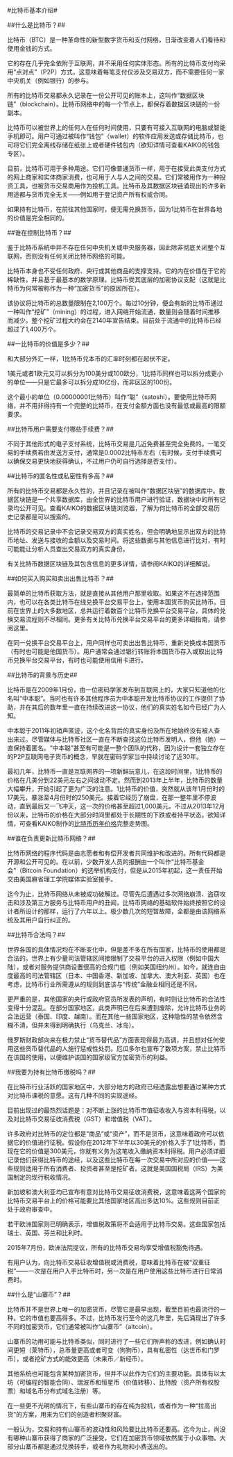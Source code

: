 #比特币基本介绍#

##什么是比特币？##

比特币（BTC）是一种革命性的新型数字货币和支付网络，日渐改变着人们看待和使用金钱的方式。

它的存在几乎完全依附于互联网，并不采用任何实体形态。所有的比特币支付均采用“点对点”（P2P）方式，这意味着每笔支付仅涉及交易双方，而不需要任何一家中央机关（例如银行）的参与。

所有的比特币交易都永久记录在一份公开可见的账本上，这叫作“数据区块链”（blockchain）。比特币网络中的每一个节点上，都保存着数据区块链的一份副本。

比特币可以被世界上的任何人在任何时间使用，只要有可接入互联网的电脑或智能手机即可。用户可通过被叫作“钱包”（wallet）的软件应用发送或存储比特币，也可将它们完全离线存储在纸张上或者硬件钱包内（欲知详情可查看KAIKO的钱包专区）。

目前，比特币可用于多种用途。它们可像普通货币一样，用于在接受此类支付方式的网上商家和实体商家消费，也可用于人与人之间的交易。它们常被用作为一种投资工具，也被货币交易商用作为投机工具。比特币及其数据区块链涌现出的许多新用途都与货币完全无关——例如用于登记资产所有权或合同。

如果持有比特币，在前往其他国家时，便无需兑换货币，因为1比特币在世界各地的价值是完全相同的。

##谁在控制比特币？##

鉴于比特币系统中并不存在任何中央机关或中央服务器，因此除非彻底关闭整个互联网，否则没有任何关闭比特币网络的可能。

比特币本身也不受任何政府、央行或其他商品的支撑支持。它的内在价值在于它的稀缺性，并且基于最基本的数学原理。比特币受其底层的加密协议支配（这就是比特币为何常被称作为一种“加密货币”的原因所在）。

该协议将比特币的总数量限制在2,100万个。每过10分钟，便会有新的比特币通过一种叫作“挖矿”（mining）的过程，进入网络开始流通，数量则会随着时间推移而减少。整个挖矿过程大约会在2140年宣告结束。目前处于流通中的比特币已经超过了1,400万个。

##一比特币的价值是多少？##

和大部分外汇一样，1比特币兑本币的汇率时刻都在起伏不定。

1美元或者1欧元又可以拆分为100美分或100欧分，1比特币同样也可以拆分成更小的单位——只是它最多可以拆分成10亿份，而非区区的100份。

这个最小的单位（0.00000001比特币）叫作“聪”（satoshi）。要使用比特币网络，并不用非得持有一个完整的比特币，在支付金额方面也没有最低或最高的限额要求。

##比特币用户需要支付哪些手续费？##

不同于其他形式的电子支付系统，比特币交易是几近免费甚至完全免费的。一笔交易的手续费若由发送方支付，通常是0.0002比特币左右（有时候，支付手续费可以确保交易更快地获得确认，不过用户仍可自行选择是否支付）。

##比特币的匿名性或私密性有多高？##

所有的比特币交易都是永久性的，并且记录在被叫作“数据区块链”的数据库中。数据区块链是一个共享数据库，由全世界的比特币用户进行验证，数据块中的所有记录均公开可见。查看KAIKO的数据区块链浏览器，了解为何比特币的全部交易历史记录都是可以搜索的。

比特币的交易记录中不会记录交易双方的真实姓名，但会明确地显示出双方的比特币地址、发送与接收的金额以及交易时间。将这些数据与其他信息进行比对，有时可能能让分析人员查出交易双方的真实身份。

有关比特币数据区块链及其包含信息的更多详情，请参阅KAIKO的详细解说。

##如何买入购买和卖出出售比特币？##

最简单的比特币获取方法，就是直接从其他用户那里收取。如果这不在选择范围内，也可以在各类比特币在线兑换平台交易平台上，使用本国货币购买比特币。目前在世界上的大多数地区，总共运行着数百个比特币兑换平台交易平台，具体的兑换交易流程则不尽相同。更多有关比特币兑换平台交易平台的更多详细指南，请参阅这里。

在同一兑换平台交易平台上，用户同样也可卖出出售比特币，重新兑换成本国货币（有时也可能是他国货币）。用户通常会通过银行转账将本国货币存入或取出比特币兑换平台交易平台，有时也可能使用信用卡进行。

##比特币的背景与历史##

比特币是在2009年1月份，由一位密码学家发布到互联网上的，大家只知道他的化名叫“中本聪”。当时也有许多其他程序员为中本聪开发比特币协议的工作提供了协助，并在其后的数年里一直在持续改进这一协议，他们的真实姓名如今已经广为人知。

中本聪于2011年初销声匿迹，这个化名背后的真实身份及所在地始终没有被人查出来过。尽管媒体与比特币社区一直在不断查找这位比特币发明人，但他（她）一直保持着匿名。“中本聪”甚至有可能是一整个团队的代称，因为设计一套独立存在的P2P互联网电子货币的概念，早就在密码学家当中持续讨论了近30年。

最初几年，比特币一直是互联网界的一项新鲜玩意儿，在这段时间里，1比特币的价格在几美分到22美元左右之间波动不定。然而到2013年上半年，比特币的数量大幅攀升，开始引起了更为广泛的注意。1比特币的价值，突然就从该年1月份时的17美元，暴涨至4月份时的250美元。接着它经历了崩盘，在那一整年里不停波动，直到最后又一飞冲天，这一次的价格甚至超过1,000美元。不过从2013年12月份以来，比特币的价格在大部分时间里都处于长期性的下跌或者持平状态。欲知详情，可查看KAIKO制作的[比特币历年价格](https://www.kaiko.com/bitcoin-price)完整走势图。

##谁在负责更新比特币网络？##

比特币网络的程序代码是由志愿者和有偿开发者共同维护和改进的。所有代码都是开源和公开可见的。在以前，少数开发人员的报酬由一个叫作“比特币基金会”（Bitcoin Foundation）的选举机构支付，但是从2015年初起，这一责任开始交由美国麻省理工学院媒体实验室接手。

迄今为止，比特币网络从未被成功破解过。尽管先后遭遇过多次网络崩溃、盗窃攻击和涉及第三方服务与比特币用户的丑闻，比特币网络的基础软件始终按照它的设计者所设计的那样，运行了六年以上。极少数几次的短暂故障，全都是由该网络系统及其用户自行纠正的。

##比特币合法吗？##

世界各国的具体情况均在不断变化中，但是差不多在所有国家，比特币的使用都是合法的。世界上有少量司法管辖区间接限制了交易平台的进入权限（例如中国大陆），或者对服务提供商设置很高的合规门槛（例如美国纽约州）。如今，就连自由度最高的司法管辖区（日本、中国香港、新加坡、加拿大、澳大利亚、英国）也在考虑，比特币行业所需遵从的规则到底该与“传统”金融业相同还是不同。

更严重的是，其他国家的央行或政府官员所发表的声明，有时则让比特币的合法性变得十分混乱。在部分国家地区，此类声明已在后来遭到废除，允许比特币业务的合法运营（泰国、印度、越南）。而在其他一些国家地区，这种隐性的禁令依然含糊不清，但并未得到明确执行（乌克兰、冰岛）。

俄罗斯财政部向来在极力禁止“货币替代品”方面表现得最为高调，并且想对任何使用这些货币替代品的人施行惩戒性处罚。厄瓜多尔也宣布了数项方案，禁止比特币在该国的使用，以便维护该国的国家级官方加密货币的利益。

##我要为持有比特币缴税吗？##

在比特币行业活跃的国家地区中，大部分地方的政府已经透露出想要通过某种方式对比特币课税的意愿。这有几种不同的实现途经。

目前出现过的最热烈话题是：对不断上涨的比特币市值征收收入与资本利得税，以及对比特币交易征收消费税（GST）和增值税（VAT）。

许多政府对比特币的定位都是“商品”或“资产”，而不是货币，这意味着政府可以依据它的价值进行征税。假设你在2012年下半年以30美元的价格入手了1比特币，而现在它的价值是300美元，你就有义务为这笔收入缴纳资本利得税。用户必须详细记录他们获得比特币的途经，以及这些比特币在每一次交易中所对应的价值——这些规则适用于所有消费者、投资者甚至是挖矿者。这就是美国国税局（IRS）为美国制定的现行税收情况。

新加坡和澳大利亚均已宣布有意对比特币交易征收消费税，这意味着这两个国家的比特币交易平台上的价格可能要比其他国家地区高出多达10%。这些规则目前正处于政府审查中。

若干欧洲国家则已明确表示，增值税政策将不会适用于比特币交易。这些国家包括瑞士、英国、芬兰和比利时。

2015年7月份，欧洲法院提议，所有的比特币交易均享受增值税豁免待遇。

有用户认为，向比特币交易征收增值税或消费税，意味着比特币在被“双重征税”——一次是在用户入手比特币时，另一次是在用户使用这些比特币进行日常消费时。

##什么是“山寨币”？##

比特币并不是世界上唯一的加密货币，尽管它是最早出现，截至目前也最流行的一种。它的市值也要高得多。不过，比特币发行至今的这几年里，先后涌现出了许多不同的加密货币，它们通常被叫作“山寨币”（altcoin）。

山寨币的功用可能与比特币类似，同时进行了一些它们所声称的改进，例如确认时间更短（莱特币），总币量更高或者可变（狗狗币），具有私密性（达世币和门罗币），或者挖矿方式的能效更高（未来币／新经币）。

其他系统也可能包含某种加密货币，但并不以此作为它们的主要功能。具体有以太坊（可编程的智能合同）、瑞波币和恒星币（价值转移）、比特股（资产所有权股票）和域名币分布式域名注册）等。

在一些更不光明的情况下，有些山寨币的存在纯为投机，或者作为一种“拉高出货”的方案，用来为它们的创造者积聚财富。

一般认为，交易和持有山寨币的波动性和风险要比比特币还要高。迄今为止，尚没有哪种山寨币获得了商家的广泛接受，它们在加密货币领域依然属于小众事物。大部分山寨币都是通过兑换转手，或者作为礼物和小费送出的。

## &nbsp;

